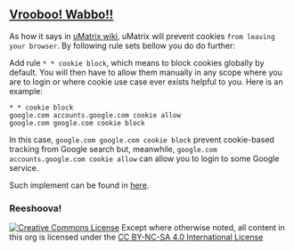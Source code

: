 ## [Vrooboo! Wabbo!!](https://umatrix-rules.github.io/#ovagarava---toc)

As how it says in [uMatrix wiki](https://github.com/gorhill/uMatrix/wiki/Cookies), uMatrix will prevent cookies `from leaving your browser`.
By following rule sets bellow you do do further:

Add rule `* * cookie block`, which means to block cookies globally by default. You will then have to allow them manually in any scope where you are to login or where cookie use case ever exists helpful to you. Here is an example:

    * * cookie block
    google.com accounts.google.com cookie allow
    google.com google.com cookie block

In this case, `google.com google.com cookie block` prevent cookie-based tracking from Google search but, meanwhile, `google.com accounts.google.com cookie allow` can allow you to login to some Google service.

Such implement can be found in [here](https://github.com/uMatrix-Rules/uMatrix-Rules-Site/tree/Strict-Cookies).

### Reeshoova!
<a rel="license" href="http://creativecommons.org/licenses/by-nc-sa/4.0/"><img alt="Creative Commons License" style="border-width:0" src="https://i.creativecommons.org/l/by-nc-sa/4.0/88x31.png" /></a>
Except where otherwise noted, all content in this org is licensed under the <a rel="license" href="http://creativecommons.org/licenses/by-nc-sa/4.0/">CC BY-NC-SA 4.0 International License</a>

